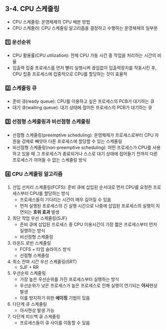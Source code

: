 ## 3-4. CPU 스케줄링

- CPU 스케줄링: 운영체제의 CPU 배분 방법
- CPU 스케줄러: CPU 스케줄링 알고리즘을 결정하고 수행하는 운영체제의 일부분

### 1️⃣ 운선순위

- CPU 활용률(CPU utilization): 전체 CPU 가동 시간 중 작업을 처리하는 시간의 비율
- 입출력 집중 프로세스를 먼저 빨리 실행시켜 끊임없이 입출력장치를 작동시킨 후, CPU 집중 프로세스에 집중적으로 CPU를 할당하는 것이 효율적

### 2️⃣ 스케줄링 큐

- 준비 큐(ready queue): CPU를 이용하고 싶은 프로세스의 PCB가 대기하는 큐
- 대기 큐(waiting queue): 대기 상태에 접어든 프로세스의 PCB가 대기하는 큐

### 3️⃣ 선점형 스케줄링과 비선점형 스케줄링

- 선점형 스케줄링(preemptive scheduling): 운영체제가 프로세스로부터 CPU 자원을 강제로 빼앗아 다른 프로세스에 할당할 수 있는 스케줄링
- 비선점형 스케줄링(non-preemptive scheduling): 어떤 프로세스가 CPU를 사용하고 있을 때 그 프로세스가 종료되거나 스스로 대기 상태에 접어들기 전까지 다른 프로세스가 끼어들 수 없는 스케줄링 방식

### 4️⃣ CPU 스케줄링 알고리즘

1. 선입 선처리 스케줄링(FCFS): 준비 큐에 삽입된 순서대로 먼저 CPU를 요청한 프로세스부터 CPU를 할당하는 방식
   - 프로세스들이 기다리는 시간이 매우 길어질 수 있음
   - 먼저 실행된 프로세스의 긴 실행 시간으로 나중에 삽입된 프로세스의 실행이 지연되는 **호위 효과** 발생
2. 최단 작업 우선 스케줄링(SJF)
   - 준비 큐에 삽입된 프로세스 중 CPU 이용시간이 가장 짧은 프로세스부터 먼저 실행하는 방식
   - 비선점형 스케줄링
3. 라운드 로빈 스케줄링
   - FCFS + 타임 슬라이스 방식
   - 선점형 스케줄링
4. 최소 잔여 시간 우선 스케줄링(SRT)
   - SJF + RR
5. 우선순위 스케줄링
   - 가장 높은 우선순위를 가진 프로세스부터 실행하는 방식
   - 우선순위가 낮은 프로세스가 높은 프로세스로 인해 실행이 연기되는 **아사**현상 발생
   - 이를 방지하기 위한 **에이징** 기법이 있음
6. 다단계 큐 스케줄링
   - 아사현상 발생 가능
7. 다단계 피드백 큐 스케줄링
   - 프로세스들이 큐 사이를 이동할 수 있음
